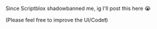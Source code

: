 Since Scriptblox shadowbanned me, ig I'll post this here 😭

(Please feel free to improve the UI/Code❗️)

